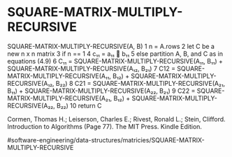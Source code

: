 # SQUARE-MATRIX-MULTIPLY-RECURSIVE

SQUARE-MATRIX-MULTIPLY-RECURSIVE(A, B)
1 n = A.rows 
2 let C be a new n x n matrix 
3 if n == 1 
4    c₁₁ = a₁₁  b₁₁
5 else partition A, B, and C as in equations (4.9) 
6   C₁₁ = SQUARE-MATRIX-MULTIPLY-RECURSIVE(A₁₁, B₁₁) + SQUARE-MATRIX-MULTIPLY-RECURSIVE(A₁₂, B₂₁)
7   C12 = SQUARE-MATRIX-MULTIPLY-RECURSIVE(A₁₁, B₁₂) + SQUARE-MATRIX-MULTIPLY-RECURSIVE(A₁₂, B₂₂)
8   C21 = SQUARE-MATRIX-MULTIPLY-RECURSIVE(A₂₁, B₁₁) + SQUARE-MATRIX-MULTIPLY-RECURSIVE(A₂₂, B₂₁)
9   C22 = SQUARE-MATRIX-MULTIPLY-RECURSIVE(A₂₁, B₁₂) + SQUARE-MATRIX-MULTIPLY-RECURSIVE(A₂₂, B₂₂)
10 return C

Cormen, Thomas H.; Leiserson, Charles E.; Rivest, Ronald L.; Stein, Clifford. Introduction to Algorithms (Page 77). The MIT Press. Kindle Edition. 


#software-engineering/data-structures/matricies/SQUARE-MATRIX-MULTIPLY-RECURSIVE
